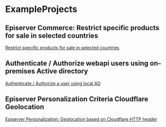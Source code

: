# ExampleProjects

## Episerver Commerce: Restrict specific products for sale in selected countries
[Restrict specific products for sale in selected countries](https://www.naveedulhaq.com/index.php/episerver/restrict-specific-products-for-sale-in-selected-countries/ "Naveed Ul-Haq's Blog")

## Authenticate / Authorize webapi users using on-premises Active directory
[Authenticate / Authorize a user using local AD](https://www.naveedulhaq.com/index.php/dot-net-core/authenticate-authorize-a-user-using-local-ad/ "Naveed Ul-Haq's Blog")

## Episerver Personalization Criteria Cloudflare Geolocation
[Episerver Personalization: Geolocation based on Cloudflare HTTP header](https://www.naveedulhaq.com/index.php/episerver/episerver-personalization-geolocation-based-on-cloudflare-http-header/ "Naveed Ul-Haq's Blog")
